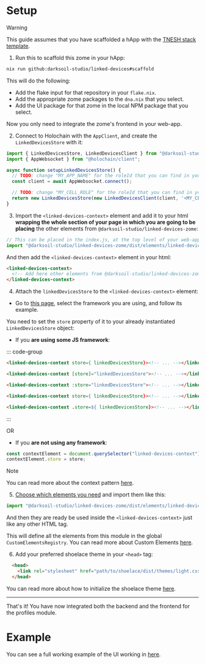 # Setup

> [!WARNING]
> This guide assumes that you have scaffolded a hApp with the [TNESH stack template](https://darksoil.studio/tnesh-stack/scaffolding-a-happ).

1. Run this to scaffold this zome in your hApp:

```bash
nix run github:darksoil-studio/linked-devices#scaffold
```

This will do the following:
  - Add the flake input for that repository in your `flake.nix`.
  - Add the appropriate zome packages to the `dna.nix` that you select.
  - Add the UI package for that zome in the local NPM package that you select.

Now you only need to integrate the zome's frontend in your web-app.

2. Connect to Holochain with the `AppClient`, and create the `LinkedDevicesStore` with it:

```js
import { LinkedDevicesStore, LinkedDevicesClient } from "@darksoil-studio/linked-devices-zome";
import { AppWebsocket } from "@holochain/client";

async function setupLinkedDevicesStore() {
  // TODO: change "MY_APP_NAME" for the roleId that you can find in your "happ.yaml"
  const client = await AppWebsocket.connect();

  // TODO: change "MY_CELL_ROLE" for the roleId that you can find in your "happ.yaml"
  return new LinkedDevicesStore(new LinkedDevicesClient(client, '<MY_CELL_ROLE>'));
}
```

3. Import the `<linked-devices-context>` element and add it to your html **wrapping the whole section of your page in which you are going to be placing** the other elements from `@darksoil-studio/linked-devices-zome`:

```js
// This can be placed in the index.js, at the top level of your web-app.
import "@darksoil-studio/linked-devices-zome/dist/elements/linked-devices-context.js";
```

And then add the `<linked-devices-context>` element in your html:

```html
<linked-devices-context>
  <!-- Add here other elements from @darksoil-studio/linked-devices-zome -->
</linked-devices-context>
```

4. Attach the `linkedDevicesStore` to the `<linked-devices-context>` element:

- Go to [this page](https://darksoil.studio/tnesh-stack/integrating-with-frameworks/), select the framework you are using, and follow its example.

You need to set the `store` property of it to your already instantiated `LinkedDevicesStore` object:

- If you **are using some JS framework**:

::: code-group
```html [React]
<linked-devices-context store={ linkedDevicesStore}><!-- ... --></linked-devices-context>
```

```html [Angular]
<linked-devices-context [store]="linkedDevicesStore"><!-- ... --></linked-devices-context>
```

```html [Vue]
<linked-devices-context :store="linkedDevicesStore"><!-- ... --></linked-devices-context>
```

```html [Svelte]
<linked-devices-context store={ linkedDevicesStore}><!-- ... --></linked-devices-context>
```

```html [Lit]
<linked-devices-context .store=${ linkedDevicesStore}><!-- ... --></linked-devices-context>
```
:::

OR

- If you **are not using any framework**:

```js
const contextElement = document.querySelector("linked-devices-context");
contextElement.store = store;
```

> [!NOTE]
> You can read more about the context pattern [here](https://darksoil.studio/tnesh-stack/guides/custom-elements#context).

5. [Choose which elements you need](/elements/link-device-recipient.md) and import them like this:

```js
import "@darksoil-studio/linked-devices-zome/dist/elements/linked-devices-context.js";
```

And then they are ready be used inside the `<linked-devices-context>` just like any other HTML tag.

This will define all the elements from this module in the global `CustomElementsRegistry`. You can read more about Custom Elements [here](https://developers.google.com/web/fundamentals/web-components/customelements).

6. Add your preferred shoelace theme in your `<head>` tag:

```html
  <head>
    <link rel="stylesheet" href="path/to/shoelace/dist/themes/light.css" />
  </head>
```

You can read more about how to initialize the shoelace theme [here](https://shoelace.style/getting-started/themes?id=activating-themes).

---

That's it! You have now integrated both the backend and the frontend for the profiles module.

# Example

You can see a full working example of the UI working in [here](https://github.com/darksoil-studio/linked-devices/blob/main/ui/demo/index.html).

